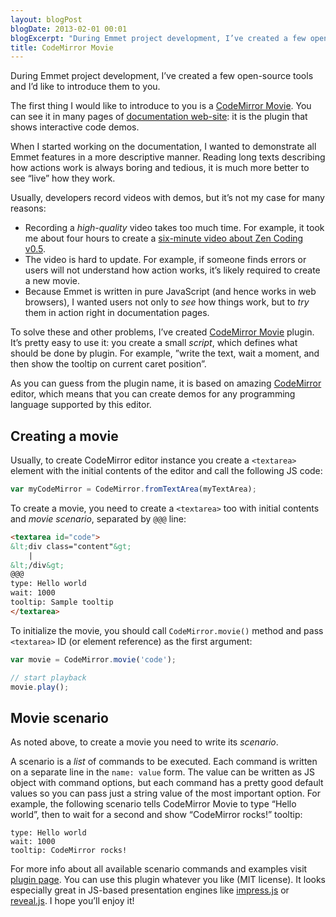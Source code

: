 ```yaml
---
layout: blogPost
blogDate: 2013-02-01 00:01
blogExcerpt: "During Emmet project development, I’ve created a few open-source tools and I’d like to introduce them to you. The first thing I would like to introduce to you is a CodeMirror Movie. You can see it in many pages of documentation web-site: it is the plugin that shows interactive code demos."
title: CodeMirror Movie
---
```

During Emmet project development, I’ve created a few open-source tools and I’d like to introduce them to you.

The first thing I would like to introduce to you is a [CodeMirror Movie](https://github.com/sergeche/codemirror-movie). You can see it in many pages of [documentation web-site](http://docs.emmet.io): it is the plugin that shows interactive code demos.

When I started working on the documentation, I wanted to demonstrate all Emmet features in a more descriptive manner. Reading long texts describing how actions work is always boring and tedious, it is much more better to see “live” how they work.

Usually, developers record videos with demos, but it’s not my case for many reasons:

* Recording a *high-quality* video takes too much time. For example, it took me about four hours to create a [six-minute video about Zen Coding v0.5](https://vimeo.com/7405114).
* The video is hard to update. For example, if someone finds errors  or users will not understand how action works, it’s likely required to create a new movie.
* Because Emmet is written in pure JavaScript (and hence works in web browsers), I wanted users not only to *see* how things work, but to *try* them in action right in documentation pages.

To solve these and other problems, I’ve created [CodeMirror Movie](https://github.com/sergeche/codemirror-movie) plugin. It’s pretty easy to use it: you create a small *script*, which defines what should be done by plugin. For example, ”write the text, wait a moment, and then show the tooltip on current caret position”.

As you can guess from the plugin name, it is based on amazing [CodeMirror](http://codemirror.net) editor, which means that you can create demos for any programming language supported by this editor.

## Creating a movie

Usually, to create CodeMirror editor instance you create a `<textarea>` element with the initial contents of the editor and call the following JS code:

```javascript
var myCodeMirror = CodeMirror.fromTextArea(myTextArea);
```

To create a movie, you need to create a `<textarea>` too with initial contents and *movie scenario*, separated by `@@@` line:

```html
<textarea id="code">
&lt;div class="content"&gt;
    |
&lt;/div&gt;
@@@
type: Hello world
wait: 1000
tooltip: Sample tooltip
</textarea>
```

To initialize the movie, you should call `CodeMirror.movie()` method and pass `<textarea>` ID (or element reference) as the first argument:

```javascript
var movie = CodeMirror.movie('code');

// start playback
movie.play();
```

## Movie scenario

As noted above, to create a movie you need to write its *scenario*.

A scenario is a *list* of commands to be executed. Each command is written on a separate line in the `name: value` form. The value can be written as JS object with command options, but each command has a pretty good default values so you can pass just a string value of the most important option. For example, the following scenario tells CodeMirror Movie to type “Hello world”, then to wait for a second and show “CodeMirror rocks!” tooltip:

    type: Hello world
    wait: 1000
    tooltip: CodeMirror rocks!


For more info about all available scenario commands and examples visit [plugin page](https://github.com/sergeche/codemirror-movie). You can use this plugin whatever you like (MIT license). It looks especially great in JS-based presentation engines like [impress.js](http://bartaz.github.com/impress.js/) or [reveal.js](http://lab.hakim.se/reveal-js/). I hope you’ll enjoy it!